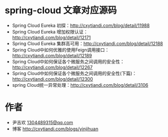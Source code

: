 # spring-cloud 文章对应源码

- Spring Cloud Eureka 初探：http://cxytiandi.com/blog/detail/11988
- Spring Cloud Eureka 增加权限认证：http://cxytiandi.com/blog/detail/12171
- Spring Cloud Eureka 集群高可用：http://cxytiandi.com/blog/detail/12188
- Spring Cloud中如何优雅的使用Feign调用接口：http://cxytiandi.com/blog/detail/12189
- Spring Cloud中如何保证各个微服务之间调用的安全性： http://cxytiandi.com/blog/detail/12267
- Spring Cloud中如何保证各个微服务之间调用的安全性(下篇)：http://cxytiandi.com/blog/detail/12300
- spring Cloud统一异常处理：http://cxytiandi.com/blog/detail/3106

# 作者
- 尹吉欢 1304489315@qq.com
- 博客 http://cxytiandi.com/blogs/yinjihuan
